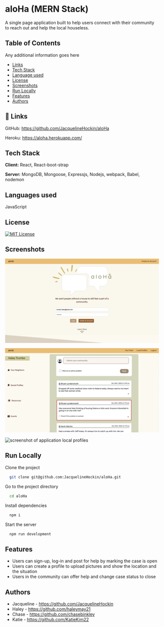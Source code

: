 # aloHa (MERN Stack)

A single page application built to help users connect with their community to reach out and help the local houseless.

## Table of Contents

Any additional information goes here

- [Links](#Links)
- [Tech Stack](#TechStack)
- [Language used](#Languageused)
- [License](#license)
- [Screenshots](#Screenshots)
- [Run Locally](#RunLocally)
- [Features](#Features)
- [Authors](#Authors)

## 🔗 Links

GitHub: https://github.com/JacquelineHockin/aloHa

Heroku: https://aloha.herokuapp.com/

## Tech Stack

**Client:** React, React-boot-strap

**Server:** MongoDB, Mongoose, Expressjs, Nodejs, webpack, Babel, nodemon

## Languages used

JavaScript

## License

[![MIT License](https://img.shields.io/badge/License-MIT-green.svg)](https://choosealicense.com/licenses/mit/)

## Screenshots

![screenshot of application homepage](./client/src/assets/homepage.png)

![screenshot of application dashboard](./client/src/assets/dashboard.png)

![screenshot of application local profiles](./client/src/assets/locals.png)

## Run Locally

Clone the project

```bash
  git clone git@github.com:JacquelineHockin/aloHa.git
```

Go to the project directory

```bash
  cd aloHa
```

Install dependencies

```bash
  npm i
```

Start the server

```bash
  npm run development
```

## Features

- Users can sign-up, log-in and post for help by marking the case is open
- Users can create a profile to upload pictures and show the location and the situation
- Users in the community can offer help and change case status to close

## Authors

- Jacqueline - https://github.com/JacquelineHockin
- Haley - https://github.com/haleymay21
- Chase - https://github.com/chasebinkley
- Katie - https://github.com/KatieKim22
